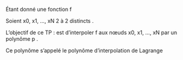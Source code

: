 Étant donné une fonction f

Soient x0, x1, …, xN 2 à 2 distincts .

L’objectif de ce TP : est d’interpoler f aux nœuds x0, x1, …, xN par un polynôme p .

Ce polynôme s’appelé le polynôme d’interpolation de Lagrange
